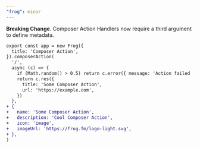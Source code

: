 ```yaml
---
"frog": minor
---
```


**Breaking Change**. Composer Action Handlers now require a third argument to define metadata.

```diff
export const app = new Frog({
  title: 'Composer Action',
}).composerAction(
  '/',
  async (c) => {
    if (Math.random() > 0.5) return c.error({ message: 'Action failed :(' })
    return c.res({
      title: 'Some Composer Action',
      url: 'https://example.com',
    })
  },
+ {
+   name: 'Some Composer Action',
+   description: 'Cool Composer Action',
+   icon: 'image',
+   imageUrl: 'https://frog.fm/logo-light.svg',
+ },
)
```
